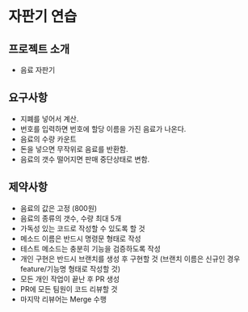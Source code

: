 # 자판기 연습

## 프로젝트 소개
- 음료 자판기

## 요구사항
- 지폐를 넣어서 계산.
- 번호를 입력하면 번호에 할당 이름을 가진 음료가 나온다.
- 음료의 수량 카운트
- 돈을 넣으면 무작위로 음료를 반환함.
- 음료의 갯수 떨어지면 판매 중단상태로 변함.

## 제약사항
- 음료의 값은 고정 (800원)
- 음료의 종류의 갯수, 수량 최대 5개
- 가독성 있는 코드로 작성할 수 있도록 할 것
- 메소드 이름은 반드시 명령문 형태로 작성
- 테스트 메소드는 충분히 기능을 검증하도록 작성
- 개인 구현은 반드시 브랜치를 생성 후 구현할 것 (브랜치 이름은 신규인 경우 feature/기능명 형태로 작성할 것)
- 모든 개인 작업이 끝난 후 PR 생성
- PR에 모든 팀원이 코드 리뷰할 것
- 마지막 리뷰어는 Merge 수행
